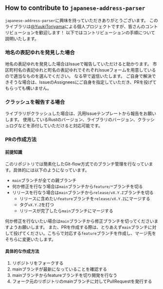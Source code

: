 ## How to contribute to `japanese-address-parser`
`japanese-address-parser`に興味を持っていただきありがとうございます。
このライブラリは[@YuukiToriyama](https://github.com/YuukiToriyama)による個人プロジェクトですが、皆さんのコントリビューションを歓迎します！
以下ではコントリビューションの手順について説明いたします。

### 地名の表記ゆれを発見した場合
地名の表記ゆれを発見した場合はIssueで報告していただけると助かります。
市区町村名の表記ゆれと町名の表記ゆれでそれぞれIssueフォームを用意しているので適当なものを選んでください。
なる早で返信いたします。
ご自身で解決できそうな場合は、IssueのAssigneesにご自身を指定していただき、PRを投げてもらっても構いません。

### クラッシュを報告する場合
ライブラリがクラッシュした場合は、汎用Issueテンプレートから報告をお願いします。
使用しているRustのバージョン、ライブラリのバージョン、クラッシュログなどを添付していただけると対応可能です。

### PRの作成方法
#### 前提知識
このリポジトリでは簡素化したGit-flow方式でのブランチ管理を行なっています。具体的には以下のようになっています。
- `main`ブランチが全ての親ブランチ
- 何か修正を行なう場合は`main`ブランチから`feature/*`ブランチを切る
- リリースを行なう場合は`main`ブランチから`release/vX.Y.Z`ブランチを切る
  - リリースに含めたい`feature`ブランチを`release/vX.Y.Z`にマージする
  - タグ`vX.Y.Z`を打つ
  - リリースが完了したら`main`ブランチにマージする

何か修正を行ないたい場合は`main`ブランチから修正ブランチを切ってくださいますようお願いします。
また、PRを作成する際は、とりあえず`main`ブランチに対して投げてください。こちらで対応する`feature`ブランチを作成し、マージ先をそちらに変更いたします。

#### 具体的な作成方法
1. リポジトリをフォークする
2. mainブランチが最新になっていることを確認する
3. mainブランチからfeatureブランチを切り開発を行なう
4. フォーク元のリポジトリのmainブランチに対してPullRequestを発行する

